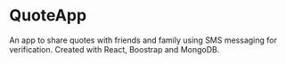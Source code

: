 # QuoteApp
An app to share quotes with friends and family using SMS messaging for verification. Created with React, Boostrap and MongoDB.
